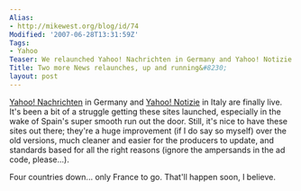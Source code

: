 ```yaml
---
Alias:
- http://mikewest.org/blog/id/74
Modified: '2007-06-28T13:31:59Z'
Tags:
- Yahoo
Teaser: We relaunched Yahoo! Nachrichten in Germany and Yahoo! Notizie in Italy today.  Finally!  :)
Title: Two more News relaunches, up and running&#8230;
layout: post
---
```

[Yahoo! Nachrichten][DE] in Germany and [Yahoo! Notizie][IT] in Italy are finally live.  It's been a bit of a struggle getting these sites launched, especially in the wake of Spain's super smooth run out the door.  Still, it's nice to have these sites out there; they're a huge improvement (if I do say so myself) over the old versions, much cleaner and easier for the producers to update, and standards based for all the right reasons (ignore the ampersands in the ad code, please...).

Four countries down... only France to go.  That'll happen soon, I believe.

[DE]: http://de.news.yahoo.com/ "Yahoo! Nachrichten"
[IT]: http://it.notizie.yahoo.com/ "Yahoo! Italia - Notizie Yahoo!: ultime notizie dall'Italia e dal mondo"
